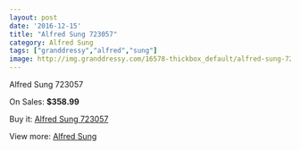 ```yaml
---
layout: post
date: '2016-12-15'
title: "Alfred Sung 723057"
category: Alfred Sung
tags: ["granddressy","alfred","sung"]
image: http://img.granddressy.com/16578-thickbox_default/alfred-sung-723057.jpg
---
```

Alfred Sung 723057

On Sales: **$358.99**
<a href="https://www.granddressy.com/en/alfred-sung/15587-alfred-sung-723057.html"><amp-img layout="responsive" width="600" height="600" src="//img.granddressy.com/16578-thickbox_default/alfred-sung-723057.jpg" alt="Alfred Sung 723057 0" /></a>

Buy it: [Alfred Sung 723057](https://www.granddressy.com/en/alfred-sung/15587-alfred-sung-723057.html "Alfred Sung 723057")

View more: [Alfred Sung](https://www.granddressy.com/en/350-alfred-sung "Alfred Sung")